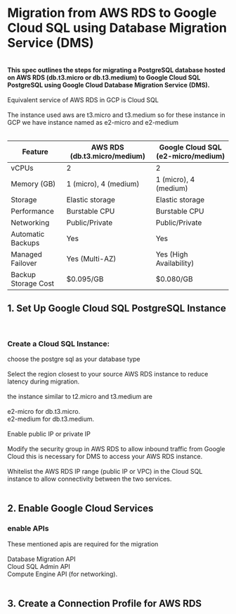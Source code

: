 # Migration from AWS RDS to Google Cloud SQL using Database Migration Service (DMS)
<br>
<b>This spec outlines the steps for migrating a PostgreSQL database hosted on AWS RDS (db.t3.micro or db.t3.medium) to Google Cloud SQL PostgreSQL using Google Cloud Database Migration Service (DMS). </b>
<br>
<br>
Equivalent service of AWS RDS in GCP is Cloud SQL<br>
<br>
The instance used aws are t3.micro and t3.medium so for these instance in GCP we have instance named as e2-micro and e2-medium<br>
<br>

|Feature	          |AWS RDS (db.t3.micro/medium)|	Google Cloud SQL (e2-micro/medium) |
|-------------------|----------------------------|-------------------------------------|
|vCPUs              |	2                          |	2                                  |
|Memory (GB)        |	1 (micro), 4 (medium)	     |1 (micro), 4 (medium)                |
|Storage	          |Elastic storage             |	Elastic storage                    |
|Performance	      |Burstable CPU	             |Burstable CPU                        |
|Networking         |	Public/Private	           |Public/Private                       |
|Automatic Backups  |	Yes                        |	Yes                                |
|Managed Failover   |Yes (Multi-AZ)              |	Yes (High Availability)            |
|Backup Storage Cost| $0.095/GB                  | $0.080/GB                           |



## 1. Set Up Google Cloud SQL PostgreSQL Instance
<br>

### Create a Cloud SQL Instance: <br>
choose the postgre sql as your database type <br>
<br>
Select the region closest to your source AWS RDS instance to reduce latency during migration.<br>
<br>
the instance similar to t2.micro and t3.medium are<br>
<br>
e2-micro for db.t3.micro.<br>
e2-medium for db.t3.medium.<br>
<br>
Enable public IP or private IP<br>
<br>
Modify the security group in AWS RDS to allow inbound traffic from Google Cloud this is necessary for DMS to access your AWS RDS instance.<br>
<br>
Whitelist the AWS RDS IP range (public IP or VPC) in the Cloud SQL instance to allow connectivity between the two services.<br>
<br>
## 2. Enable Google Cloud Services
### enable APIs
These mentioned apis are required for the migration<br>
<br>
Database Migration API<br>
Cloud SQL Admin API<br>
Compute Engine API (for networking).<br>
<br>

## 3. Create a Connection Profile for AWS RDS





